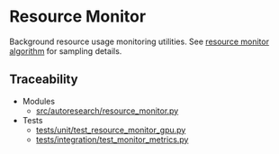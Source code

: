 # Resource Monitor

Background resource usage monitoring utilities. See
[resource monitor algorithm][rm] for sampling details.

## Traceability

- Modules
  - [src/autoresearch/resource_monitor.py][m1]
- Tests
  - [tests/unit/test_resource_monitor_gpu.py][t1]
  - [tests/integration/test_monitor_metrics.py][t2]

[m1]: ../../src/autoresearch/resource_monitor.py
[t1]: ../../tests/unit/test_resource_monitor_gpu.py
[t2]: ../../tests/integration/test_monitor_metrics.py
[rm]: ../algorithms/resource_monitor.md
